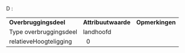 D :

|                        |                     |                 |
|------------------------|---------------------|-----------------|
| **Overbruggingsdeel**  | **Attribuutwaarde** | **Opmerkingen** |
| Type overbruggingsdeel | landhoofd           |                 |
| relatieveHoogteligging |   0                 |                 |
